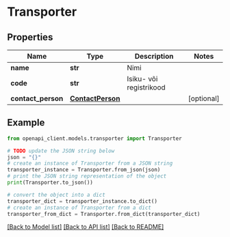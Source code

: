 # Transporter


## Properties

Name | Type | Description | Notes
------------ | ------------- | ------------- | -------------
**name** | **str** | Nimi | 
**code** | **str** | Isiku- või registrikood | 
**contact_person** | [**ContactPerson**](ContactPerson.md) |  | [optional] 

## Example

```python
from openapi_client.models.transporter import Transporter

# TODO update the JSON string below
json = "{}"
# create an instance of Transporter from a JSON string
transporter_instance = Transporter.from_json(json)
# print the JSON string representation of the object
print(Transporter.to_json())

# convert the object into a dict
transporter_dict = transporter_instance.to_dict()
# create an instance of Transporter from a dict
transporter_from_dict = Transporter.from_dict(transporter_dict)
```
[[Back to Model list]](../README.md#documentation-for-models) [[Back to API list]](../README.md#documentation-for-api-endpoints) [[Back to README]](../README.md)



